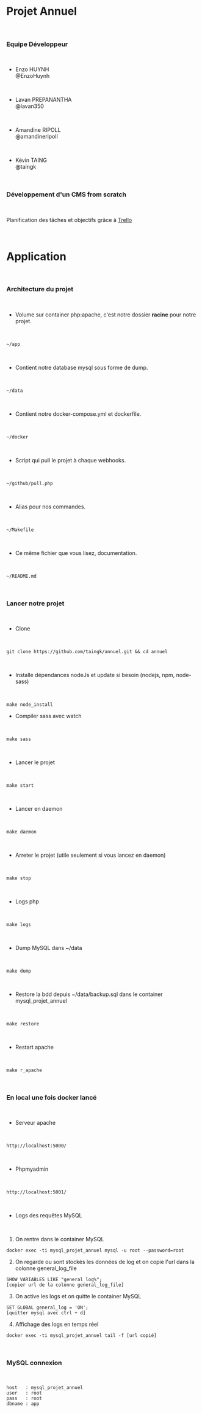 # Projet Annuel

<br>

### Equipe Développeur

<br>

- Enzo HUYNH <br>
@EnzoHuynh

<br>

- Lavan PREPANANTHA <br>
@lavan350

<br>

- Amandine RIPOLL <br>
@amandineripoll

<br>

- Kévin TAING <br>
@taingk

<br>

### Développement d'un CMS from scratch

<br>

Planification des tâches et objectifs grâce à [Trello](https://trello.com/b/ernITlk9/projet-annuel)

<br>

# Application

<br>

### Architecture du projet

<br>

- Volume sur container php:apache, c'est notre dossier <strong>racine</strong> pour notre projet.

<br>

```
~/app
```

<br>

- Contient notre database mysql sous forme de dump.

<br>

```
~/data
```

<br>

- Contient notre docker-compose.yml et dockerfile.

<br>

```
~/docker
```


<br>

- Script qui pull le projet à chaque webhooks.

<br>

```
~/github/pull.php
```


<br>

- Alias pour nos commandes.

<br>

```
~/Makefile
```

<br>

- Ce même fichier que vous lisez, documentation.

<br>

```
~/README.md
```

<br>

### Lancer notre projet

<br>

- Clone

<br>

```
git clone https://github.com/taingk/annuel.git && cd annuel
```

<br>

- Installe dépendances nodeJs et update si besoin (nodejs, npm, node-sass)

<br>

```
make node_install
```

- Compiler sass avec watch

<br>

```
make sass
```

<br>

- Lancer le projet

<br>

```
make start
```

<br>

- Lancer en daemon

<br>

```
make daemon
```

<br>

- Arreter le projet (utile seulement si vous lancez en daemon)

<br>

```
make stop
```

<br>

- Logs php

<br>

```
make logs
```

<br>

- Dump MySQL dans ~/data

<br>

```
make dump
```

<br>

- Restore la bdd depuis ~/data/backup.sql dans le container mysql\_projet_annuel

<br>

```
make restore
```

<br>

- Restart apache

<br>

```
make r_apache
```

<br>

### En local une fois docker lancé

<br>

- Serveur apache

<br>

```
http://localhost:5000/
```

<br>

- Phpmyadmin

<br>

```
http://localhost:5001/
```

<br>

- Logs des requêtes MySQL

<br>

1. On rentre dans le container MySQL
```
docker exec -ti mysql_projet_annuel mysql -u root --password=root
```
2. On regarde ou sont stockés les données de log et on copie l'url dans la colonne general\_log_file
```
SHOW VARIABLES LIKE "general_log%";
[copier url de la colonne general_log_file]
```
3. On active les logs et on quitte le container MySQL
```
SET GLOBAL general_log = 'ON';
[quitter mysql avec ctrl + d]
```
4. Affichage des logs en temps réel
```
docker exec -ti mysql_projet_annuel tail -f [url copié]
```

<br>

### MySQL connexion

<br>

```
host   : mysql_projet_annuel
user   : root
pass   : root
dbname : app
```
